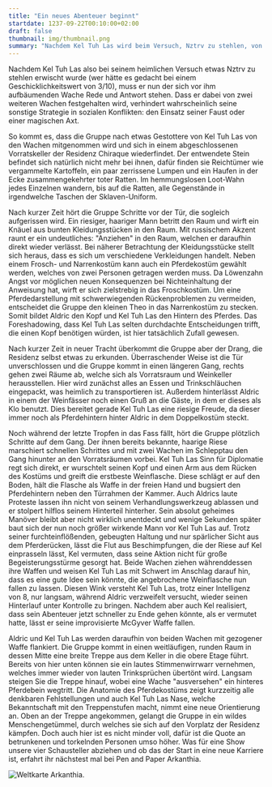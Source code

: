 ```yaml
---
title: "Ein neues Abenteuer beginnt"
startdate: 1237-09-22T00:10:00+02:00
draft: false
thumbnail: img/thumbnail.png
summary: "Nachdem Kel Tuh Las wird beim Versuch, Nztrv zu stehlen, von der Wache erwischt wird. Von zwei Wachen begleitet, wird die Gruppe in Vorratskeller der Residenz Chiraque geführt. Statt wertvollem Loot, finden sie aber lediglich verrottete Lebensmittel und tote Ratten. Als ein riesiger Mann mit einem Stapel Verkleidungen und sie zwingt, diese anzuziehen, schwant unseren Vier bereits Böses. Doch wie es weiter geht und wie Kel mit weiteren guten Ideen glänzt, erfahrt ihr hier:"
---
```


Nachdem Kel Tuh Las also bei seinem heimlichen Versuch etwas Nztrv zu stehlen erwischt wurde (wer hätte es gedacht bei einem Geschicklichkeitswert von 3/10), muss er nun der sich vor ihm aufbäumenden Wache Rede und Antwort stehen. Dass er dabei von zwei weiteren Wachen festgehalten wird, verhindert wahrscheinlich seine sonstige Strategie in sozialen Konflikten: den Einsatz seiner Faust oder einer magischen Axt.

So kommt es, dass die Gruppe nach etwas Gestottere von Kel Tuh Las von den Wachen mitgenommen wird und sich in einem abgeschlossenen Vorratskeller der Residenz Chiraque wiederfindet. Der entwendete Stein befindet sich natürlich nicht mehr bei ihnen, dafür finden sie Reichtümer wie vergammelte Kartoffeln, ein paar zerrissene Lumpen und ein Haufen in der Ecke zusammengekehrter toter Ratten. Im hemmungslosen Loot-Wahn jedes Einzelnen wandern, bis auf die Ratten, alle Gegenstände in irgendwelche Taschen der Sklaven-Uniform.

Nach kurzer Zeit hört die Gruppe Schritte vor der Tür, die sogleich aufgerissen wird. Ein riesiger, haariger Mann betritt den Raum und wirft ein Knäuel aus bunten Kleidungsstücken in den Raum. Mit russischem Akzent raunt er ein undeutliches: "Anziehen" in den Raum, welchen er daraufhin direkt wieder verlässt. Bei näherer Betrachtung der Kleidungsstücke stellt sich heraus, dass es sich um verschiedene Verkleidungen handelt. Neben einem Frosch- und Narrenkostüm kann auch ein Pferdekostüm gewählt werden, welches von zwei Personen getragen werden muss. Da Löwenzahn Angst vor möglichen neuen Konsequenzen bei Nichteinhaltung der Anweisung hat, wirft er sich zielstrebig in das Froschkostüm. Um eine Pferdedarstellung mit schwerwiegenden Rückenproblemen zu vermeiden, entscheidet die Gruppe den kleinen Theo in das Narrenkostüm zu stecken. Somit bildet Aldric den Kopf und Kel Tuh Las den Hintern des Pferdes. Das Foreshadowing, dass Kel Tuh Las selten durchdachte Entscheidungen trifft, die einen Kopf benötigen würden, ist hier tatsächlich Zufall gewesen.

Nach kurzer Zeit in neuer Tracht überkommt die Gruppe aber der Drang, die Residenz selbst etwas zu erkunden. Überraschender Weise ist die Tür unverschlossen und die Gruppe kommt in einen längeren Gang, rechts gehen zwei Räume ab, welche sich als Vorratsraum und Weinkeller herausstellen. Hier wird zunächst alles an Essen und Trinkschläuchen eingepackt, was heimlich zu transportieren ist. Außerdem hinterlässt Aldric in einem der Weinfässer noch einen Gruß an die Gäste, in dem er dieses als Klo benutzt. Dies bereitet gerade Kel Tuh Las eine riesige Freude, da dieser immer noch als Pferdehintern hinter Aldric in dem Doppelkostüm steckt.

Noch während der letzte Tropfen in das Fass fällt, hört die Gruppe plötzlich Schritte auf dem Gang. Der ihnen bereits bekannte, haarige Riese marschiert schnellen Schrittes und mit zwei Wachen im Schlepptau den Gang hinunter an den Vorratsräumen vorbei. Kel Tuh Las Sinn für Diplomatie regt sich direkt, er wurschtelt seinen Kopf und einen Arm aus dem Rücken des Kostüms und greift die erstbeste Weinflasche. Diese schlägt er auf den Boden, hält die Flasche als Waffe in der freien Hand und bugsiert den Pferdehintern neben den Türrahmen der Kammer. Auch Aldrics laute Proteste lassen ihn nicht von seinem Verhandlungswerkzeug ablassen und er stolpert hilflos seinem Hinterteil hinterher. Sein absolut geheimes Manöver bleibt aber nicht wirklich unentdeckt und wenige Sekunden später baut sich der nun noch größer wirkende Mann vor Kel Tuh Las auf. Trotz seiner furchteinflößenden, gebeugten Haltung und nur spärlicher Sicht aus dem Pferderücken, lässt die Flut aus Beschimpfungen, die der Riese auf Kel einprasseln lässt, Kel vermuten, dass seine Aktion nicht für große Begeisterungsstürme gesorgt hat. Beide Wachen ziehen währenddessen ihre Waffen und weisen Kel Tuh Las mit Schwert im Anschlag darauf hin, dass es eine gute Idee sein könnte, die angebrochene Weinflasche nun fallen zu lassen. Diesen Wink versteht Kel Tuh Las, trotz einer Intelligenz von 8, nur langsam, während Aldric verzweifelt versucht, wieder seinen Hinterlauf unter Kontrolle zu bringen. Nachdem aber auch Kel realisiert, dass sein Abenteuer jetzt schneller zu Ende gehen könnte, als er vermutet hatte, lässt er seine improvisierte McGyver Waffe fallen.

Aldric und Kel Tuh Las werden daraufhin von beiden Wachen mit gezogener Waffe flankiert. Die Gruppe kommt in einen weitläufigen, runden Raum in dessen Mitte eine breite Treppe aus dem Keller in die obere Etage führt. Bereits von hier unten können sie ein lautes Stimmenwirrwarr vernehmen, welches immer wieder von lauten Trinksprüchen übertönt wird. Langsam steigen Sie die Treppe hinauf, wobei eine Wache "ausversehen" ein hinteres Pferdebein wegtritt. Die Anatomie des Pferdekostüms zeigt kurzzeitig alle denkbaren Fehlstellungen und auch Kel Tuh Las Nase, welche Bekanntschaft mit den Treppenstufen macht, nimmt eine neue Orientierung an. Oben an der Treppe angekommen, gelangt die Gruppe in ein wildes Menschengetümmel, durch welches sie sich auf den Vorplatz der Residenz kämpfen. Doch auch hier ist es nicht minder voll, dafür ist die Quote an betrunkenen und torkelnden Personen umso höher. Was für eine Show unsere vier Schausteller abziehen und ob das der Start in eine neue Karriere ist, erfahrt ihr nächstest mal bei Pen and Paper Arkanthia.

<div class="center">
  <img class="img-fluid" title="Weltkarte Arkanthia" alt="Weltkarte Arkanthia." src="./img/Arkanthia_Full_Map_Blog_1-4.jpg" />
</div>
